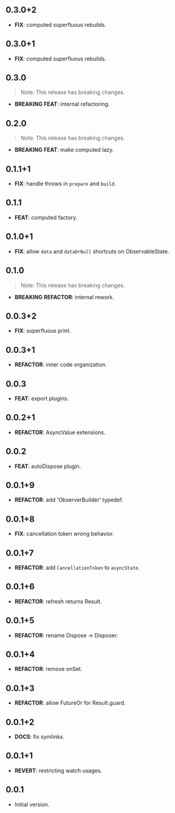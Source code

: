 ## 0.3.0+2

 - **FIX**: computed superfluous rebuilds.

## 0.3.0+1

 - **FIX**: computed superfluous rebuilds.

## 0.3.0

> Note: This release has breaking changes.

 - **BREAKING** **FEAT**: internal refactoring.

## 0.2.0

> Note: This release has breaking changes.

 - **BREAKING** **FEAT**: make computed lazy.

## 0.1.1+1

 - **FIX**: handle throws in `prepare` and `build`.

## 0.1.1

 - **FEAT**: computed factory.

## 0.1.0+1

 - **FIX**: allow `data` and `dataOrNull` shortcuts on ObservableState<AsyncValue>.

## 0.1.0

> Note: This release has breaking changes.

 - **BREAKING** **REFACTOR**: internal rework.

## 0.0.3+2

 - **FIX**: superfluous print.

## 0.0.3+1

 - **REFACTOR**: inner code organization.

## 0.0.3

 - **FEAT**: export plugins.

## 0.0.2+1

 - **REFACTOR**: AsyncValue extensions.

## 0.0.2

 - **FEAT**: autoDispose plugin.

## 0.0.1+9

 - **REFACTOR**: add 'ObserverBuilder' typedef.

## 0.0.1+8

 - **FIX**: cancellation token wrong behavior.

## 0.0.1+7

 - **REFACTOR**: add `CancellationToken` to `asyncState`.

## 0.0.1+6

 - **REFACTOR**: refresh returns Result.

## 0.0.1+5

 - **REFACTOR**: rename Dispose -> Disposer.

## 0.0.1+4

 - **REFACTOR**: remove onSet.

## 0.0.1+3

 - **REFACTOR**: allow FutureOr<T> for Result.guard.

## 0.0.1+2

- **DOCS**: fix symlinks.

## 0.0.1+1

 - **REVERT**: restricting watch usages.

## 0.0.1

- Initial version.
